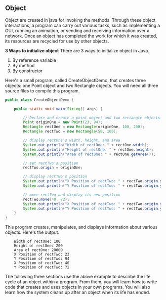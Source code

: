 ## Object

Object are created in java for invoking the methods. Through these object interactions, a program can carry out various tasks, such as implementing a GUI, running an animation, or sending and receiving information over a network. Once an object has completed the work for which it was created, its resources are recycled for use by other objects.

**3 Ways to initialize object**
There are 3 ways to initialize object in Java.

1. By reference variable
2. By method
3. By constructor

Here's a small program, called CreateObjectDemo, that creates three objects: one Point object and two Rectangle objects. You will need all three source files to compile this program.

```java
public class CreateObjectDemo {

    public static void main(String[] args) {

        // Declare and create a point object and two rectangle objects.
        Point originOne = new Point(23, 94);
        Rectangle rectOne = new Rectangle(originOne, 100, 200);
        Rectangle rectTwo = new Rectangle(50, 100);

        // display rectOne's width, height, and area
        System.out.println("Width of rectOne: " + rectOne.width);
        System.out.println("Height of rectOne: " + rectOne.height);
        System.out.println("Area of rectOne: " + rectOne.getArea());

        // set rectTwo's position
        rectTwo.origin = originOne;

        // display rectTwo's position
        System.out.println("X Position of rectTwo: " + rectTwo.origin.x);
        System.out.println("Y Position of rectTwo: " + rectTwo.origin.y);

        // move rectTwo and display its new position
        rectTwo.move(40, 72);
        System.out.println("X Position of rectTwo: " + rectTwo.origin.x);
        System.out.println("Y Position of rectTwo: " + rectTwo.origin.y);
    }
}
```

This program creates, manipulates, and displays information about various objects. Here's the output:

```
    Width of rectOne: 100
    Height of rectOne: 200
    Area of rectOne: 20000
    X Position of rectTwo: 23
    Y Position of rectTwo: 94
    X Position of rectTwo: 40
    Y Position of rectTwo: 72
```

The following three sections use the above example to describe the life cycle of an object within a program. From them, you will learn how to write code that creates and uses objects in your own programs. You will also learn how the system cleans up after an object when its life has ended.
